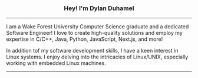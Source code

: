 <h3 align="center">Hey! I'm Dylan Duhamel</h3>
<p align="center">

</p>

---

I am a Wake Forest University Computer Science graduate and a dedicated Software Engineer! I love to create high-quality solutions and employ my expertise in C/C++, Java, Python, JavaScript, Next.js, and more!

In addition tof my software development skills, I have a keen interest in Linux systems. I enjoy delving into the intricacies of Linux/UNIX, especially working with embedded Linux machines.

---

